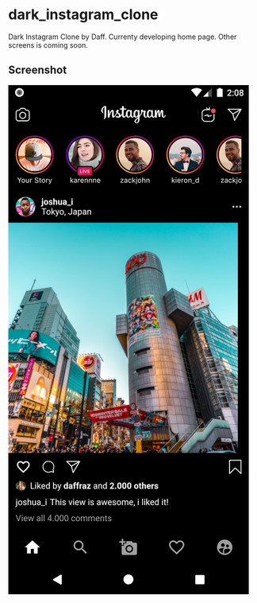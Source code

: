 # dark_instagram_clone

Dark Instagram Clone by Daff. Currenty developing home page. Other screens is coming soon.

## Screenshot

![Dark Instagram Clone](assets/images/ss_app.png)